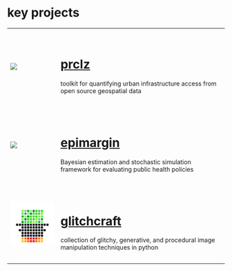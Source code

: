 # key projects

<table>
<tr height="182">
  <td><img src="https://github.com/mansueto-institute/prclz/blob/master/docs/logo.svg" width="192"></td>
  <td>  
    <h1><a href="https://github.com/mansueto-institute/prclz">prclz</a></h1>
    <div>toolkit for quantifying urban infrastructure access from open source geospatial data</div>
</td>
</tr>  <tr></tr>  
<tr height="182">
  <td><img src="https://github.com/mansueto-institute/adaptive-control/blob/master/docs/logo.svg" width="192"></td>
  <td>  
    <h1><a href="https://github.com/COVID-IWG/epimargin">epimargin</a></h1>
    <div> Bayesian estimation and stochastic simulation framework for evaluating public health policies </div>
</td>
</tr>  <tr></tr>
<tr height="182">
  <td><img src="https://github.com/satejsoman/glitchcraft/blob/master/logo/logo.png" width="192"></td>
  <td>  
    <h1><a href="https://github.com/satejsoman/glitchcraft">glitchcraft</a></h1>
    <div> collection of glitchy, generative, and procedural image manipulation techniques in python
</td>
</tr>  
</table>

